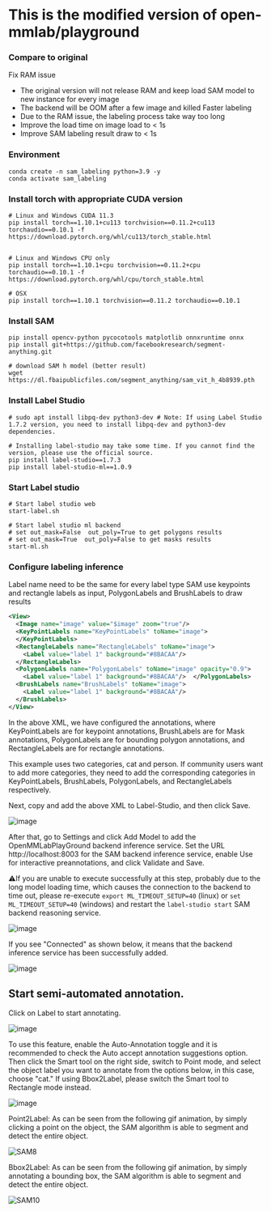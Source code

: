 # This is the modified version of open-mmlab/playground

### Compare to original
Fix RAM issue
- The original version will not release RAM and keep load SAM model to new instance for every image
- The backend will be OOM after a few image and killed
Faster labeling
- Due to the RAM issue, the labeling process take way too long
- Improve the load time on image load to < 1s
- Improve SAM labeling result draw to < 1s
 

### Environment
```
conda create -n sam_labeling python=3.9 -y
conda activate sam_labeling
```
### Install torch with appropriate CUDA version
```
# Linux and Windows CUDA 11.3
pip install torch==1.10.1+cu113 torchvision==0.11.2+cu113 torchaudio==0.10.1 -f https://download.pytorch.org/whl/cu113/torch_stable.html


# Linux and Windows CPU only
pip install torch==1.10.1+cpu torchvision==0.11.2+cpu torchaudio==0.10.1 -f https://download.pytorch.org/whl/cpu/torch_stable.html

# OSX
pip install torch==1.10.1 torchvision==0.11.2 torchaudio==0.10.1

```
### Install SAM
```
pip install opencv-python pycocotools matplotlib onnxruntime onnx
pip install git+https://github.com/facebookresearch/segment-anything.git

# download SAM h model (better result)
wget https://dl.fbaipublicfiles.com/segment_anything/sam_vit_h_4b8939.pth

```

### Install Label Studio
```
# sudo apt install libpq-dev python3-dev # Note: If using Label Studio 1.7.2 version, you need to install libpq-dev and python3-dev dependencies.

# Installing label-studio may take some time. If you cannot find the version, please use the official source.
pip install label-studio==1.7.3
pip install label-studio-ml==1.0.9
```

### Start Label studio
```
# Start label studio web
start-label.sh

# Start label studio ml backend
# set out_mask=False  out_poly=True to get polygons results
# set out_mask=True  out_poly=False to get masks results
start-ml.sh
```

### Configure labeling inference
Label name need to be the same for every label type
SAM use keypoints and rectangle labels as input, PolygonLabels and BrushLabels to draw results

```xml
<View>
  <Image name="image" value="$image" zoom="true"/>
  <KeyPointLabels name="KeyPointLabels" toName="image">
  </KeyPointLabels>
  <RectangleLabels name="RectangleLabels" toName="image">
    <Label value="label 1" background="#8BACAA"/>
  </RectangleLabels>
  <PolygonLabels name="PolygonLabels" toName="image" opacity="0.9">
    <Label value="label 1" background="#8BACAA"/>  </PolygonLabels>
  <BrushLabels name="BrushLabels" toName="image">
    <Label value="label 1" background="#8BACAA"/>
  </BrushLabels>
</View>

```
In the above XML, we have configured the annotations, where KeyPointLabels are for keypoint annotations, BrushLabels are for Mask annotations, PolygonLabels are for bounding polygon annotations, and RectangleLabels are for rectangle annotations. 

This example uses two categories, cat and person. If community users want to add more categories, they need to add the corresponding categories in KeyPointLabels, BrushLabels, PolygonLabels, and RectangleLabels respectively.

Next, copy and add the above XML to Label-Studio, and then click Save.

![image](https://user-images.githubusercontent.com/25839884/233832662-02f856e5-48e7-4200-9011-17693fc2e916.png)


After that, go to Settings and click Add Model to add the OpenMMLabPlayGround backend inference service. Set the URL http://localhost:8003 for the SAM backend inference service, enable Use for interactive preannotations, and click Validate and Save.

⚠If you are unable to execute successfully at this step, probably due to the long model loading time, which causes the connection to the backend to time out, please re-execute `export ML_TIMEOUT_SETUP=40` (linux) or `set ML_TIMEOUT_SETUP=40` (windows) and restart the `label-studio start` SAM backend reasoning service.

![image](https://user-images.githubusercontent.com/25839884/233836727-568d56e3-3b32-4599-b0a8-c20f18479a6a.png)

If you see "Connected" as shown below, it means that the backend inference service has been successfully added.

![image](https://user-images.githubusercontent.com/25839884/233832884-1b282d1f-1f43-474b-b41d-de41ad248476.png)

## Start semi-automated annotation.

Click on Label to start annotating.

![image](https://user-images.githubusercontent.com/25839884/233833125-fd372b0d-5f3b-49f4-bcf9-e89971639fd5.png)

To use this feature, enable the Auto-Annotation toggle and it is recommended to check the Auto accept annotation suggestions option. Then click the Smart tool on the right side, switch to Point mode, and select the object label you want to annotate from the options below, in this case, choose "cat." If using Bbox2Label, please switch the Smart tool to Rectangle mode instead.

![image](https://user-images.githubusercontent.com/25839884/233833200-a44c9c5f-66a8-491a-b268-ecfb6acd5284.png)


Point2Label: As can be seen from the following gif animation, by simply clicking a point on the object, the SAM algorithm is able to segment and detect the entire object.

![SAM8](https://user-images.githubusercontent.com/25839884/233835410-29896554-963a-42c3-a523-3b1226de59b6.gif)


Bbox2Label: As can be seen from the following gif animation, by simply annotating a bounding box, the SAM algorithm is able to segment and detect the entire object.

![SAM10](https://user-images.githubusercontent.com/25839884/233969712-0d9d6f0a-70b0-4b3e-b054-13eda037fb20.gif)
